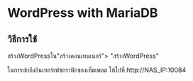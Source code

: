 WordPress with MariaDB
=========

## วิธีการใช้
สร้างWordPressใน"สร้างคอนเทนเนอร์"> "สร้างWordPress"

ในการเข้าถึงอินเทอร์เฟซกราฟิกของเท็มเพลต ให้ไปที่ http://NAS_IP:10084
